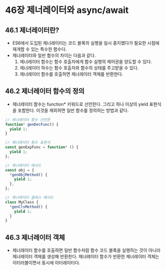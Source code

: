 # 46장 제너레이터와 async/await

## 46.1 제너레이터란?

- ES6에서 도입된 제너레이터는 코드 블록의 실행을 일시 중지했다가 필요한 시점에 재개할 수 있는 특수한 함수다.
- 제너레이터와 일반 함수의 차이는 다음과 같다.
  1. 제너레이터 함수는 함수 호출자에게 함수 실행의 제어권을 양도할 수 있다.
  2. 제너레이터 하수는 함수 호출자와 함수의 상태를 주고받을 수 있다.
  3. 제너레이터 함수를 호출하면 제너레이터 객체를 반환한다.

## 46.2 제너레이터 함수의 정의

- 제너레이터 함수는 function\* 키워드로 선언한다. 그리고 하나 이상의 yield 표현식을 포함한다. 이것을 제외하면 일반 함수를 정의하는 방법과 같다.

```jsx
// 제너레이터 함수 선언문
function* genDecFunc() {
  yield 1;
}

// 제너레이터 함수 표현식
const genExpFunc = function* () {
  yield 1;
};

// 제너레이터 메서드
const obj = {
  *genObjMethod() {
    yield 1;
  },
};

// 제너레이터 클래스 메서드
class MyClass {
  *genClsMethod() {
    yield 1;
  }
}
```

## 46.3 제너레이터 객체

- 제너레이터 함수를 호출하면 일반 함수처럼 함수 코드 블록을 실행하는 것이 아니라 제너레이터 객체를 생성해 반환한다. 제너레이터 함수가 반환한 제너레이터 객체는 이터러블이면서 동시에 이터레이터다.
